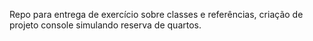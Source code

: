 Repo para entrega de exercício sobre classes e referências, criação de projeto console simulando reserva de quartos.
